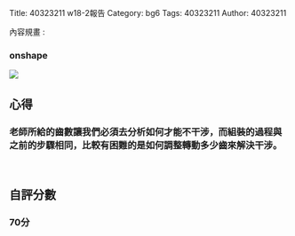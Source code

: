 Title: 40323211 w18-2報告 
Category: bg6
Tags: 40323211 
Author: 40323211 

內容規畫 :  
<!-- PELICAN_END_SUMMARY -->
<h3>onshape</h3>
<img src="http://i.imgur.com/M5Ffo3m.png">
<br/>
<h2>心得</h2>
<h3>老師所給的齒數讓我們必須去分析如何才能不干涉，而組裝的過程與之前的步驟相同，比較有困難的是如何調整轉動多少齒來解決干涉。</h3>
<br/>
<h2>自評分數</h2>
<h3>70分</h3>